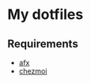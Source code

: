# My dotfiles

## Requirements

- [afx](https://github.com/babarot/afx)
- [chezmoi](https://github.com/twpayne/chezmoi)